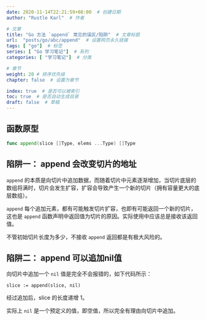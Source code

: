 ```yaml
---
date: 2020-11-14T22:21:59+08:00  # 创建日期
author: "Rustle Karl"  # 作者

# 文章
title: "Go 方法 `append` 常见的误区/陷阱"  # 文章标题
url:  "posts/go/abc/append"  # 设置网页永久链接
tags: [ "go"]  # 标签
series: [ "Go 学习笔记"]  # 系列
categories: [ "学习笔记"]  # 分类

# 章节
weight: 20 # 排序优先级
chapter: false  # 设置为章节

index: true  # 是否可以被索引
toc: true  # 是否自动生成目录
draft: false  # 草稿
---
```


## 函数原型

```go
func append(slice []Type, elems ...Type) []Type
```

## 陷阱一： append 会改变切片的地址

`append` 的本质是向切片中追加数据，而随着切片中元素逐渐增加，当切片底层的数组将满时，切片会发生扩容，扩容会导致产生一个新的切片（拥有容量更大的底层数组）。

`append` 每个追加元素，都有可能触发切片扩容，也即有可能返回一个新的切片，这也是 `append` 函数声明中返回值为切片的原因。实际使用中应该总是接收该返回值。

不管初始切片长度为多少，不接收 `append` 返回都是有极大风险的。

## 陷阱二： append 可以追加nil值

向切片中追加一个 `nil` 值是完全不会报错的，如下代码所示：

```
slice := append(slice, nil)
```

经过追加后，slice 的长度递增 1。

实际上 `nil` 是一个预定义的值，即空值，所以完全有理由向切片中追加。
